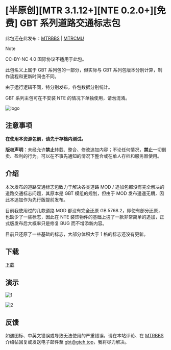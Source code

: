 # \[半原创\]\[MTR 3.1.12+\]\[NTE 0.2.0+\]\[免费\] GBT 系列道路交通标志包

此包还在此发布：[MTRBBS](//www.mtrbbs.top/thread-7426-1-1.html) | [MTRCMU](//www.mtrbbs.com.cn/resources/26/)

> [!NOTE]
> CC-BY-NC 4.0 国际协议不适用于此包。

此包名义上属于 GBT 系列包的一部分，但实际与 GBT 系列包版本分别计算，制作流程和更新时间也不同。

由于运行逻辑不同，特分别发布，各包数据分别统计。

GBT 系列主包可在不安装 NTE 的情况下单独使用，请勿混淆。

![logo](//drive.gteh.top/f/qNIX/banner.png)

## 注意事项 

**在使用本资源包前，请先于存档内测试。**

**版权声明**：未经允许**禁止**转载、整合、修改追加内容；不论任何情况，**禁止**一切倒卖、盈利的行为。可以在不事先通知的情况下整合或在单人存档和服务器使用。

## 介绍

本次发布的道路交通标志包致力于解决各类道路 MOD / 追加包都没有完全解决的道路交通标志问题，其原本是 GBT 模组的规划，但由于 MOD 发布遥遥无期，因此本追加作为先行版提前发布。

目前我使用过的几款道路 MOD 都没有完全还原 GB 5768.2，即使有部分还原，也缺少了一些标志，因此在 NTE 装饰物件的基础上搓了一款非常简单的追加，正式版发布后大概率只是修复 BUG 而不增添新内容。

目前只还原了一些基础的标志，大部分体积大于 1 格的标志还没有更新。

## 下载

[下载](/download/tsp/v0.1)

## 演示

![1](//drive.gteh.top/f/jjiO/1.png)

![2](//drive.gteh.top/f/mkUj/2.png)

## 反馈

如遇图标、中英文错误或导致无法使用的严重错误，请在本站评论、在 [MTRBBS](//www.mtrbbs.top/thread-6274-1-1.html) 介绍帖回复或发送电子邮件至 [gbt@gteh.top](mailto:gbt@gteh.top)，我将尽力解决。